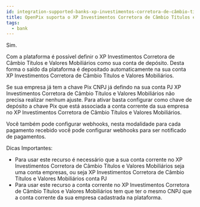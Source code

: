```yaml
---
id: integration-supported-banks-xp-investimentos-corretora-de-câmbio-títulos-e-valores-mobiliários
title: OpenPix suporta o XP Investimentos Corretora de Câmbio Títulos e Valores Mobiliários ?
tags:
  - bank
---
```


Sim.

Com a plataforma é possível definir o XP Investimentos Corretora de Câmbio Títulos e Valores Mobiliários como sua conta de depósito. Desta forma o saldo da plataforma é depositado automaticamente na sua conta XP Investimentos Corretora de Câmbio Títulos e Valores Mobiliários.

Se sua empresa já tem a chave Pix CNPJ já defindo na sua conta PJ XP Investimentos Corretora de Câmbio Títulos e Valores Mobiliários não precisa realizar nenhum ajuste. Para ativar basta configurar como chave de depósito a chave Pix que está associada a conta corrente da sua empresa no XP Investimentos Corretora de Câmbio Títulos e Valores Mobiliários.

Você também pode configurar webhooks, nesta modalidade para cada pagamento recebido você pode configurar webhooks para ser notificado de pagamentos.

Dicas Importantes:

- Para usar este recurso é necessário que a sua conta corrente no XP Investimentos Corretora de Câmbio Títulos e Valores Mobiliários seja uma conta empresas, ou seja XP Investimentos Corretora de Câmbio Títulos e Valores Mobiliários conta PJ
- Para usar este recurso a conta corrente no XP Investimentos Corretora de Câmbio Títulos e Valores Mobiliários tem que ter o mesmo CNPJ que a conta corrente da sua empresa cadastrada na plataforma.
